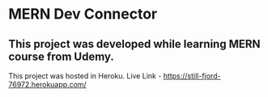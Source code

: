 # MERN Dev Connector
## This project was developed while learning MERN course from Udemy.
This project was hosted in Heroku.
Live Link - https://still-fjord-76972.herokuapp.com/

